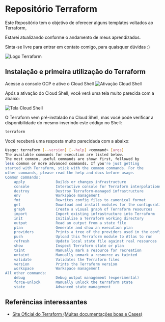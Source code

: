 
# Repositório Terraform

Este Repositório tem o objetivo de oferecer alguns templates voltados ao Terraform,

Estarei atualizando conforme o andamento de meus aprendizados.

Sinta-se livre para entrar em contato comigo, para quaisquer dúvidas :)


![Logo Terraform](https://miro.medium.com/max/790/0*B6D6_Npv1MMSTZYi.jpeg)


## Instalação e primeira utilização do Terraform

Acesse a console GCP e ative o Cloud Shell
![Ativação Cloud Shell](https://cdn.qwiklabs.com/vdY5e%2Fan9ZGXw5a%2FZMb1agpXhRGozsOadHURcR8thAQ%3D)

Após a ativação do Cloud Shell, você verá uma tela muito parecida com a abaixo:

![Tela Cloud Shell](https://cdn.qwiklabs.com/hmMK0W41Txk%2B20bQyuDP9g60vCdBajIS%2B52iI2f4bYk%3D)

O Terraform vem pré-instalado no Cloud Shell, mas você pode verificar a disponibilidade do mesmo inserindo este código no Shell:



```bash
terraform
```
    

Você receberá uma resposta muito parecidada com a abaixo:

```bash
Usage: terraform [--version] [--help] <command> [args]
The available commands for execution are listed below.
The most common, useful commands are shown first, followed by
less common or more advanced commands. If you're just getting
started with Terraform, stick with the common commands. For the
other commands, please read the help and docs before usage.
Common commands:
    apply              Builds or changes infrastructure
    console            Interactive console for Terraform interpolations
    destroy            Destroy Terraform-managed infrastructure
    env                Workspace management
    fmt                Rewrites config files to canonical format
    get                Download and install modules for the configuration
    graph              Create a visual graph of Terraform resources
    import             Import existing infrastructure into Terraform
    init               Initialize a Terraform working directory
    output             Read an output from a state file
    plan               Generate and show an execution plan
    providers          Prints a tree of the providers used in the configuration
    push               Upload this Terraform module to Atlas to run
    refresh            Update local state file against real resources
    show               Inspect Terraform state or plan
    taint              Manually mark a resource for recreation
    untaint            Manually unmark a resource as tainted
    validate           Validates the Terraform files
    version            Prints the Terraform version
    workspace          Workspace management
All other commands:
    debug              Debug output management (experimental)
    force-unlock       Manually unlock the terraform state
    state              Advanced state management
```


## Referências interessantes

 - [Site Oficial do Terraform (Muitas documentações boas e Cases)](https://www.terraform.io/)
 

